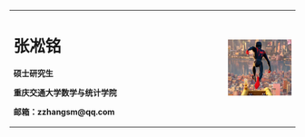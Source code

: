 <table border="0">
  <tr>
    <td width="75%">
      <h1>张凇铭</h1>
      <p><b>硕士研究生</b></p>
      <p><b>重庆交通大学数学与统计学院</b></p>
      <p><b>邮箱：zzhangsm@qq.com</b></p>
    </td>
    <td width="25%">
      <img src="/fengmian.jpg" width="100%"> 
    </td>
  </tr>
</table>
